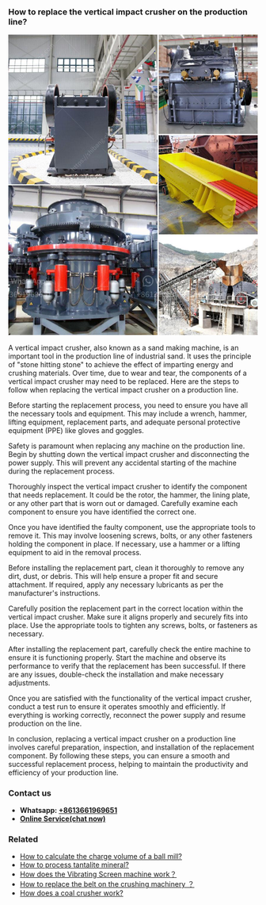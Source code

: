 <h3>How to replace the vertical impact crusher on the production line?</h3><img src='1701745400.jpg' alt=''><p>A vertical impact crusher, also known as a sand making machine, is an important tool in the production line of industrial sand. It uses the principle of "stone hitting stone" to achieve the effect of imparting energy and crushing materials. Over time, due to wear and tear, the components of a vertical impact crusher may need to be replaced. Here are the steps to follow when replacing the vertical impact crusher on a production line.</p><p>Before starting the replacement process, you need to ensure you have all the necessary tools and equipment. This may include a wrench, hammer, lifting equipment, replacement parts, and adequate personal protective equipment (PPE) like gloves and goggles.</p><p>Safety is paramount when replacing any machine on the production line. Begin by shutting down the vertical impact crusher and disconnecting the power supply. This will prevent any accidental starting of the machine during the replacement process.</p><p>Thoroughly inspect the vertical impact crusher to identify the component that needs replacement. It could be the rotor, the hammer, the lining plate, or any other part that is worn out or damaged. Carefully examine each component to ensure you have identified the correct one.</p><p>Once you have identified the faulty component, use the appropriate tools to remove it. This may involve loosening screws, bolts, or any other fasteners holding the component in place. If necessary, use a hammer or a lifting equipment to aid in the removal process.</p><p>Before installing the replacement part, clean it thoroughly to remove any dirt, dust, or debris. This will help ensure a proper fit and secure attachment. If required, apply any necessary lubricants as per the manufacturer's instructions.</p><p>Carefully position the replacement part in the correct location within the vertical impact crusher. Make sure it aligns properly and securely fits into place. Use the appropriate tools to tighten any screws, bolts, or fasteners as necessary.</p><p>After installing the replacement part, carefully check the entire machine to ensure it is functioning properly. Start the machine and observe its performance to verify that the replacement has been successful. If there are any issues, double-check the installation and make necessary adjustments.</p><p>Once you are satisfied with the functionality of the vertical impact crusher, conduct a test run to ensure it operates smoothly and efficiently. If everything is working correctly, reconnect the power supply and resume production on the line.</p><p>In conclusion, replacing a vertical impact crusher on a production line involves careful preparation, inspection, and installation of the replacement component. By following these steps, you can ensure a smooth and successful replacement process, helping to maintain the productivity and efficiency of your production line.</p><h3>Contact us</h3><ul><li><strong>Whatsapp:&nbsp;<a href="https://wa.me/8613661969651">+8613661969651</a></strong></li><li><a href="https://swt.shibang-china.com/?git&amp;zhl&amp;How to replace the vertical impact crusher on the production line"><strong>Online Service(chat now)</strong></a></li></ul><h3>Related</h3><ul><li><a href='How to calculate the charge volume of a ball mill.md'>How to calculate the charge volume of a ball mill?</a></li><li><a href='How to process tantalite mineral.md'>How to process tantalite mineral?</a></li><li><a href='How does the Vibrating Screen machine work？.md'>How does the Vibrating Screen machine work？</a></li><li><a href='How to replace the belt on the crushing machinery ？.md'>How to replace the belt on the crushing machinery ？</a></li><li><a href='How does a coal crusher work.md'>How does a coal crusher work?</a></li></ul>